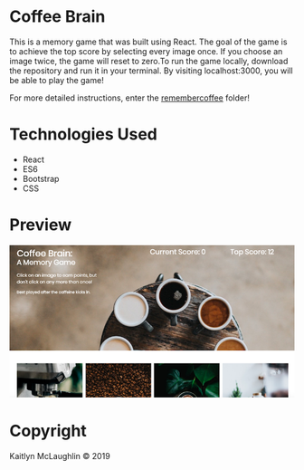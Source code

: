# Coffee Brain 
This is a memory game that was built using React. The goal of the game is to achieve the top score by selecting every image once. If you choose an image twice, the game will reset to zero.To run the game locally, download the repository and run it in your terminal. By visiting localhost:3000, you will be able to play the game!

For more detailed instructions, enter the [remembercoffee](https://github.com/kaitlynmcl/memory-Game/tree/master/remembercoffee) folder! 

# Technologies Used
* React
* ES6
* Bootstrap
* CSS

# Preview

![alt text](preview.png)



# Copyright

Kaitlyn McLaughlin &copy; 2019
